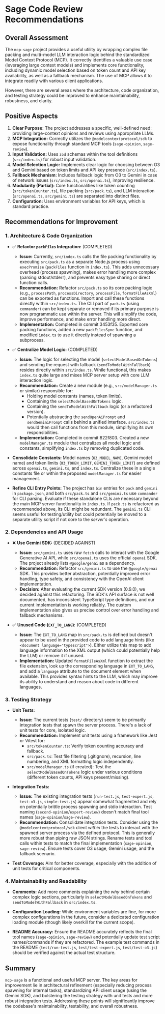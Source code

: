 # Sage Code Review Recommendations

## Overall Assessment

The `mcp-sage` project provides a useful utility by wrapping complex file packing and multi-model LLM interaction logic behind the standardized Model Context Protocol (MCP). It correctly identifies a valuable use case (leveraging large context models) and implements core functionality, including dynamic model selection based on token count and API key availability, as well as a fallback mechanism. The use of MCP allows it to integrate readily with various client applications.

However, there are several areas where the architecture, code organization, and testing strategy could be improved to enhance maintainability, robustness, and clarity.

## Positive Aspects

1. **Clear Purpose:** The project addresses a specific, well-defined need: providing large-context opinions and reviews using appropriate LLMs.
2. **MCP Integration:** Correctly utilizes the `@modelcontextprotocol/sdk` to expose functionality through standard MCP tools (`sage-opinion`, `sage-review`).
3. **Input Validation:** Uses `zod` schemas within the tool definitions (`src/index.ts`) for robust input validation.
4. **Model Selection Logic:** Implements clear logic for choosing between O3 and Gemini based on token limits and API key presence (`src/index.ts`).
5. **Fallback Mechanism:** Includes fallback logic from O3 to Gemini in case of network issues (`src/index.ts`, `src/openai.ts`), improving resilience.
6. **Modularity (Partial):** Core functionalities like token counting (`src/tokenCounter.ts`), file packing (`src/pack.ts`), and LLM interaction (`src/openai.ts`, `src/gemini.ts`) are separated into distinct files.
7. **Configuration:** Uses environment variables for API keys, which is standard practice.

## Recommendations for Improvement

### 1. Architecture & Code Organization

- ✅ **Refactor `packFiles` Integration:** (COMPLETED)
  - **Issue:** Currently, `src/index.ts` calls the file packing functionality by executing `src/pack.ts` as a separate Node.js process using `execPromise` (`packFiles` function in `index.ts`). This adds unnecessary overhead (process spawning), makes error handling more complex (parsing stdout/stderr), and prevents easy type sharing or direct function calls.
  - **Recommendation:** Refactor `src/pack.ts` so its core packing logic (e.g., `processPath`, `processDirectory`, `processFile`, `formatFileAsXml`) can be exported as functions. Import and call these functions directly within `src/index.ts`. The CLI part of `pack.ts` (using `commander`) can be kept separate or removed if its primary purpose is now programmatic use within the server. This will simplify the code, improve performance, and make error handling more direct.
  - **Implementation:** Completed in commit 3453f35. Exported core packing functions, added a new `packFilesSync` function, and modified `index.ts` to use it directly instead of spawning a subprocess.

- ✅ **Centralize Model Logic:** (COMPLETED)
  - **Issue:** The logic for selecting the model (`selectModelBasedOnTokens`) and sending the request with fallback (`sendToModelWithFallback`) resides directly within `src/index.ts`. While functional, this makes `index.ts` quite large and mixes MCP server setup with core LLM interaction logic.
  - **Recommendation:** Create a new module (e.g., `src/modelManager.ts` or similar) responsible for:
    - Holding model constants (names, token limits).
    - Containing the `selectModelBasedOnTokens` logic.
    - Containing the `sendToModelWithFallback` logic (or a refactored version).
    - Potentially abstracting the `sendOpenAiPrompt` and `sendGeminiPrompt` calls behind a unified interface.
    `src/index.ts` would then call functions from this module, simplifying its own responsibilities.
  - **Implementation:** Completed in commit 822f803. Created a new `modelManager.ts` module that centralizes all model logic and constants, simplifying `index.ts` by removing duplicated code.

- **Consolidate Constants:** Model names (`O3_MODEL_NAME`, Gemini model name) and token limits (`O3_TOKEN_LIMIT`, `GEMINI_TOKEN_LIMIT`) are defined across `openai.ts`, `gemini.ts`, and `index.ts`. Centralize these in a single constants file or within the proposed `modelManager.ts` for easier management.

- **Refine CLI Entry Points:** The project has `bin` entries for `pack` and `gemini` in `package.json`, and both `src/pack.ts` and `src/gemini.ts` use `commander` for CLI parsing. Evaluate if these standalone CLIs are necessary beyond the main MCP server functionality in `index.ts`. If `pack.ts` is refactored as recommended above, its CLI might be redundant. The `gemini.ts` CLI seems useful for testing/utility but could potentially be moved to a separate utility script if not core to the *server's* operation.

### 2. Dependencies and API Usage

- ❌ **Use Gemini SDK:** (DECIDED AGAINST)
  - **Issue:** `src/gemini.ts` uses raw `fetch` calls to interact with the Google Generative AI API, while `src/openai.ts` uses the official `openai` SDK. The project already lists `@google/genai` as a dependency.
  - **Recommendation:** Refactor `src/gemini.ts` to use the `@google/genai` SDK. This provides better abstraction, potentially improved error handling, type safety, and consistency with the OpenAI client implementation.
  - **Decision:** After evaluating the current SDK version (0.9.0), we decided against this refactoring. The SDK's API surface is not well documented, has inconsistent TypeScript type definitions, and our current implementation is working reliably. The custom implementation also gives us precise control over error handling and fallback mechanisms.

- ✅ **Unused Code (`EXT_TO_LANG`):** (COMPLETED)
  - **Issue:** The `EXT_TO_LANG` map in `src/pack.ts` is defined but doesn't appear to be used in the provided code to add language hints (like `<document language="typescript">`). Either utilize this map to add language information to the XML output (which could potentially help the LLM) or remove it if unused.
  - **Implementation:** Updated `formatFileAsXml` function to extract the file extension, look up the corresponding language in `EXT_TO_LANG`, and add a `language` attribute to the document element when available. This provides syntax hints to the LLM, which may improve its ability to understand and reason about code in different languages.

### 3. Testing Strategy

- **Unit Tests:**
  - **Issue:** The current tests (`test/` directory) seem to be primarily integration tests that spawn the server process. There's a lack of unit tests for core, isolated logic.
  - **Recommendation:** Implement unit tests using a framework like Jest or Vitest for:
    - `src/tokenCounter.ts`: Verify token counting accuracy and fallback.
    - `src/pack.ts`: Test file filtering (.gitignore), recursion, line numbering, and XML formatting logic independently.
    - `src/modelManager.ts` (if created): Test the `selectModelBasedOnTokens` logic under various conditions (different token counts, API keys present/missing).

- **Integration Tests:**
  - **Issue:** The existing integration tests (`run-test.js`, `test-expert.js`, `test-o3.js`, `simple-test.js`) appear somewhat fragmented and rely on potentially brittle process spawning and stdio interaction. Test naming (`second-opinion`/`expert-review`) doesn't match final tool names (`sage-opinion`/`sage-review`).
  - **Recommendation:** Consolidate integration tests. Consider using the `@modelcontextprotocol/sdk` client *within* the tests to interact with the spawned server process via the defined protocol. This is generally more robust than piping raw JSON strings. Rename tests and tool calls within tests to match the final implementation (`sage-opinion`, `sage-review`). Ensure tests cover O3 usage, Gemini usage, and the fallback scenario.

- **Test Coverage:** Aim for better coverage, especially with the addition of unit tests for critical components.

### 4. Maintainability and Readability

- **Comments:** Add more comments explaining the *why* behind certain complex logic sections, particularly in `selectModelBasedOnTokens` and `sendToModelWithFallback` in `src/index.ts`.

- **Configuration Loading:** While environment variables are fine, for more complex configurations in the future, consider a dedicated configuration loading module (though likely overkill for the current scope).

- **README Accuracy:** Ensure the README accurately reflects the final tool names (`sage-opinion`, `sage-review`) and potentially update test script names/commands if they are refactored. The example test commands in the README (`test/run-test.js`, `test/test-expert.js`, `test/test-o3.js`) should be verified against the actual test structure.

## Summary

`mcp-sage` is a functional and useful MCP server. The key areas for improvement lie in architectural refinement (especially reducing process spawning for internal tasks), standardizing API client usage (using the Gemini SDK), and bolstering the testing strategy with unit tests and more robust integration tests. Addressing these points will significantly improve the codebase's maintainability, testability, and overall robustness.